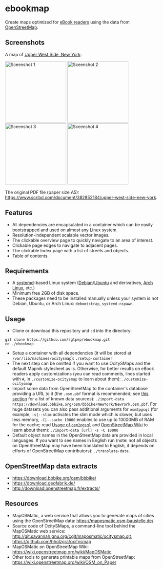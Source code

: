 # ebookmap

Create maps optimized for [eBook readers](https://en.wikipedia.org/wiki/E-reader) using the data from [OpenStreetMap](https://www.openstreetmap.org/).

## Screenshots

A map of [Upper West Side, New York](https://www.openstreetmap.org/relation/8398085):

<img alt="Sceenshot 1" src="https://user-images.githubusercontent.com/142021/42083860-c4a1257a-7b94-11e8-8ef6-e122985722dc.png" width="200"> <img alt="Sceenshot 2" src="https://user-images.githubusercontent.com/142021/42083861-c4d2ad84-7b94-11e8-94ef-71865989db1f.png" width="200"> <img alt="Sceenshot 3" src="https://user-images.githubusercontent.com/142021/42083863-c504c4a4-7b94-11e8-96d4-984dcb5afd46.png" width="200"> <img alt="Sceenshot 4" src="https://user-images.githubusercontent.com/142021/42083864-c53760da-7b94-11e8-8ef2-e7f698656196.png" width="200">

The original PDF file (paper size A5): https://www.scribd.com/document/382852184/upper-west-side-new-york.

## Features

- All dependencies are encapsulated in a container which can be easily bootstrapped and used on almost any Linux system.
- Resolution-independent scalable vector images.
- The clickable overview page to quickly navigate to an area of interest.
- Clickable page edges to navigate to adjacent pages.
- The clickable Index page with a list of streets and objects.
- Table of contents.

## Requirements

- A [systemd](https://en.wikipedia.org/wiki/Systemd)-based Linux system ([Debian](https://www.debian.org/)/[Ubuntu](https://www.ubuntu.com/) and derivatives, [Arch Linux](https://www.archlinux.org/), etc.)
- Minimum free 2GB of disk space.
- These packages need to be installed manually unless your system is not Debian, Ubuntu, or Arch Linux: `debootstrap`, `systemd-nspawn`.

## Usage

- Clone or download this repository and `cd` into the directory:

```shell
git clone https://github.com/sgtpep/ebookmap.git
cd ./ebookmap
```

- Setup a container with all dependencies (it will be stored at `/var/lib/machines/ocitysmap`): `./setup-container`
- The next step can be omitted if you want to use OcitySMaps and the default Mapnik stylesheet as is. Otherwise, for better results on eBook readers apply customizations (you can read comments, lines started with `#`, in `./customize-ocitysmap` to learn about them): `./customize-ocitysmap`
- Import some data from OpenStreetMap to the container's database providing a URL to it (the `.osm.pbf` format is recommended; see [this section](#openstreetmap-data-extracts) for a list of known data sources): `./import-data https://download.bbbike.org/osm/bbbike/NewYork/NewYork.osm.pbf`. For huge datasets you can also pass additional arguments for `osm2pgsql` (for example, `-s|--slim` activates the slim mode which is slower, but uses less memory, `-C|--cache 10000` enables to use up to 10000MB of RAM for the cache; read [Usage of `osm2pgsql`](http://www.volkerschatz.com/net/osm/osm2pgsql-usage.html) and [OpenStreetMap Wiki](https://wiki.openstreetmap.org/wiki/Osm2pgsql) to learn about them): `./import-data [url] -s -C 10000`
- Default object names in the OpenStreetMap data are provided in local languages. If you want to see names in English run (note: not all objects on OpenStreetMap may have been translated to English, it depends on efforts of OpenStreetMap contributors): `./translate-data`.

## OpenStreetMap data extracts

- https://download.bbbike.org/osm/bbbike/
- https://download.geofabrik.de/
- http://download.openstreetmap.fr/extracts/

## Resources

- MapOSMatic, a web service that allows you to generate maps of cities using the OpenStreetMap data: https://maposmatic.osm-baustelle.de/
- Source code of OcitySMaps, a command-line tool behind the MapOSMatic web service: http://git.savannah.gnu.org/cgit/maposmatic/ocitysmap.git, https://github.com/hholzgra/ocitysmap
- MapOSMatic on OpenStreetMap Wiki: https://wiki.openstreetmap.org/wiki/MapOSMatic
- Other tools to generate printable maps from OpenStreetMap: https://wiki.openstreetmap.org/wiki/OSM_on_Paper
